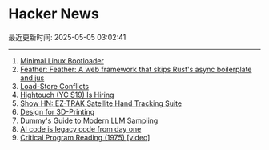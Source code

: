# Hacker News

最近更新时间: 2025-05-05 03:02:41

--- 
1. [Minimal Linux Bootloader](https://raw.githubusercontent.com/Stefan20162016/linux-insides-code/master/bootloader.asm) 
2. [Feather: Feather: A web framework that skips Rust's async boilerplate and jus](https://github.com/BersisSe/feather) 
3. [Load-Store Conflicts](https://zeux.io/2025/05/03/load-store-conflicts/) 
4. [Hightouch (YC S19) Is Hiring](https://www.ycombinator.com/companies/hightouch/jobs/kIoY0yH-machine-learning-engineer-ai-decisioning) 
5. [Show HN: EZ-TRAK Satellite Hand Tracking Suite](https://github.com/benb0jangles/EzTrak) 
6. [Design for 3D-Printing](https://blog.rahix.de/design-for-3d-printing/) 
7. [Dummy's Guide to Modern LLM Sampling](https://rentry.co/samplers) 
8. [AI code is legacy code from day one](https://text-incubation.com/AI+code+is+legacy+code+from+day+one) 
9. [Critical Program Reading (1975) [video]](https://www.youtube.com/watch?v=7hdJQkn8rtA) 
